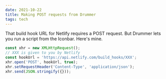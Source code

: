 ```yaml
---
date: 2021-10-22
title: Making POST requests from Drummer
tags: tech
---
```


That build hook URL for Netlify requires a POST request. But Drummer lets you run a script from the Iconbar. Here's mine.

```js
const xhr = new XMLHttpRequest();
// XXX is given to you by Netlify
const hookUrl = 'https://api.netlify.com/build_hooks/XXX';
xhr.open('POST', hookUrl, true);
xhr.setRequestHeader('Content-Type', 'application/json');
xhr.send(JSON.stringify({}));
```
